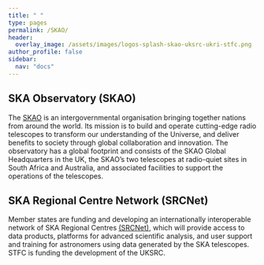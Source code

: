 ```yaml
---
title: " "
type: pages
permalink: /SKAO/
header:
  overlay_image: /assets/images/logos-splash-skao-uksrc-ukri-stfc.png
author_profile: false
sidebar: 
  nav: "docs"
---
```

## SKA Observatory (SKAO) ##
The [SKAO](https://www.skao.int/) is an intergovernmental organisation bringing together nations from around the world. Its mission is to build and operate cutting-edge radio telescopes to transform our understanding of the Universe, and deliver benefits to society through global collaboration and innovation. The observatory has a global footprint and consists of the SKAO Global Headquarters in the UK, the SKAO’s two telescopes at radio-quiet sites in South Africa and Australia, and associated facilities to support the operations of the telescopes.

## SKA Regional Centre Network (SRCNet) ## 
Member states are funding and developing an internationally interoperable network of SKA Regional Centres [(SRCNet)](https://www.skao.int/en/explore/big-data/362/ska-regional-centres), which will provide access to data products, platforms for advanced scientific analysis, and user support and training for astronomers using data generated by the SKA telescopes. STFC is funding the development of the UKSRC.
